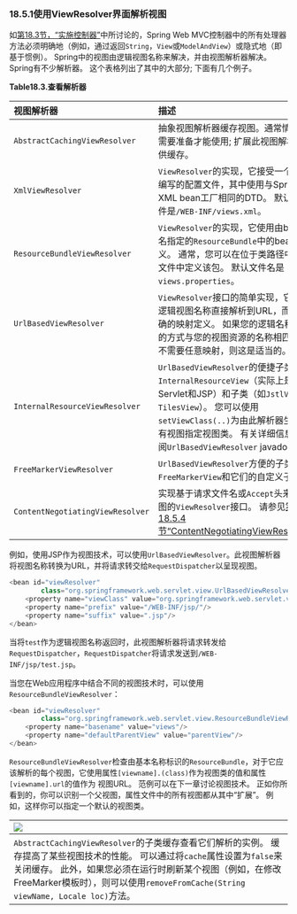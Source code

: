 ### 18.5.1使用ViewResolver界面解析视图

如[第18.3节，“实施控制器”](http://docs.spring.io/spring/docs/5.0.0.M5/spring-framework-reference/html/mvc.html#mvc-controller)中所讨论的，Spring Web MVC控制器中的所有处理器方法必须明确地（例如，通过返回`String`，`View`或`ModelAndView`）或隐式地（即基于惯例）。 Spring中的视图由逻辑视图名称来解决，并由视图解析器解决。 Spring有不少解析器。 这个表格列出了其中的大部分; 下面有几个例子。

**Table18.3.查看解析器**

| 视图解析器 | 描述 |
| :--- | :--- |
| `AbstractCachingViewResolver` | 抽象视图解析器缓存视图。通常情况下，需要准备才能使用; 扩展此视图解析器提供缓存。 |
| `XmlViewResolver` | `ViewResolver`的实现，它接受一个用XML编写的配置文件，其中使用与Spring的XML bean工厂相同的DTD。 默认配置文件是`/WEB-INF/views.xml`。 |
| `ResourceBundleViewResolver` | `ViewResolver`的实现，它使用由bundle基名指定的`ResourceBundle`中的bean定义。 通常，您可以在位于类路径中的属性文件中定义该包。 默认文件名是`views.properties`。 |
| `UrlBasedViewResolver` | `ViewResolver`接口的简单实现，它实现了逻辑视图名称直接解析到URL，而没有明确的映射定义。 如果您的逻辑名称以直观的方式与您的视图资源的名称相匹配，而不需要任意映射，则这是适当的。 |
| `InternalResourceViewResolver` | `UrlBasedViewResolver`的便捷子类支持`InternalResourceView`（实际上是Servlet和JSP）和子类（如`JstlView`和`TilesView`）。 您可以使用`setViewClass(..)`为由此解析器生成的所有视图指定视图类。 有关详细信息，请参阅`UrlBasedViewResolver` javadocs。 |
| `FreeMarkerViewResolver` | `UrlBasedViewResolver`方便的子类，支持`FreeMarkerView`和它们的自定义子类。 |
| `ContentNegotiatingViewResolver` | 实现基于请求文件名或`Accept`头来解析视图的`ViewResolver`接口。 请参见[第18.5.4节“ContentNegotiatingViewResolver”](https://docs.spring.io/spring/docs/5.0.0.M5/spring-framework-reference/html/mvc.html#mvc-multiple-representations)。 |

例如，使用JSP作为视图技术，可以使用`UrlBasedViewResolver`。此视图解析器将视图名称转换为URL，并将请求转交给`RequestDispatcher`以呈现视图。

```java
<bean id="viewResolver"
        class="org.springframework.web.servlet.view.UrlBasedViewResolver">
    <property name="viewClass" value="org.springframework.web.servlet.view.JstlView"/>
    <property name="prefix" value="/WEB-INF/jsp/"/>
    <property name="suffix" value=".jsp"/>
</bean>
```

当将`test`作为逻辑视图名称返回时，此视图解析器将请求转发给`RequestDispatcher`，`RequestDispatcher`将请求发送到`/WEB-INF/jsp/test.jsp`。

当您在Web应用程序中结合不同的视图技术时，可以使用`ResourceBundleViewResolver`：

```java
<bean id="viewResolver"
        class="org.springframework.web.servlet.view.ResourceBundleViewResolver">
    <property name="basename" value="views"/>
    <property name="defaultParentView" value="parentView"/>
</bean>
```

`ResourceBundleViewResolver`检查由基本名称标识的`ResourceBundle`，对于它应该解析的每个视图，它使用属性`[viewname].(class)`作为视图类的值和属性`[viewname].url`的值作为 视图URL。 范例可以在下一章讨论视图技术。 正如你所看到的，你可以识别一个父视图，属性文件中的所有视图都从其中“扩展”。 例如，这样你可以指定一个默认的视图类。

| ![](https://docs.spring.io/spring/docs/5.0.0.M5/spring-framework-reference/html/images/note.png) |
| :--- |
| `AbstractCachingViewResolver`的子类缓存查看它们解析的实例。 缓存提高了某些视图技术的性能。 可以通过将`cache`属性设置为`false`来关闭缓存。 此外，如果您必须在运行时刷新某个视图（例如，在修改FreeMarker模板时），则可以使用`removeFromCache(String viewName, Locale loc)`方法。 |




